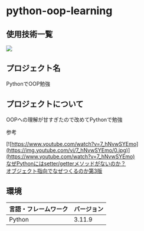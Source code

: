 # python-oop-learning
## 使用技術一覧
<img src="https://img.shields.io/badge/-Python-F2C63C.svg?logo=python&style=for-the-badge">

## プロジェクト名
PythonでOOP勉強

## プロジェクトについて
OOPへの理解が甘すぎたので改めてPythonで勉強

<p>参考</p>

[![https://www.youtube.com/watch?v=7_hNvwSYEmo](https://img.youtube.com/vi/7_hNvwSYEmo/0.jpg)](https://www.youtube.com/watch?v=7_hNvwSYEmo)
<br>
[なぜPythonにはsetter/getterメソッドがないのか？](https://qiita.com/tetsuro731/items/e6b1a28f3e9b6b158fb9)
<br>
[オブジェクト指向でなぜつくるのか第3版](https://amzn.asia/d/hNiANSl)

## 環境
| 言語・フレームワーク  | バージョン  |
| --------------------- |--------|
| Python                | 3.11.9 |

